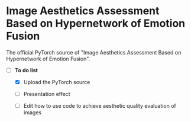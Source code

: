 # Image Aesthetics Assessment Based on Hypernetwork of Emotion Fusion
The official PyTorch source of "Image Aesthetics Assessment Based on Hypernetwork of Emotion Fusion".

- [ ] **To do list**
    - [x] Upload the PyTorch source
    - [ ] Presentation effect
    - [ ] Edit how to use code to achieve aesthetic quality evaluation of images


